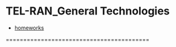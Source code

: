 # TEL-RAN_General Technologies

- [homeworks](https://sl101.github.io/TEL-RAN_GT/hw/)

=========================================
